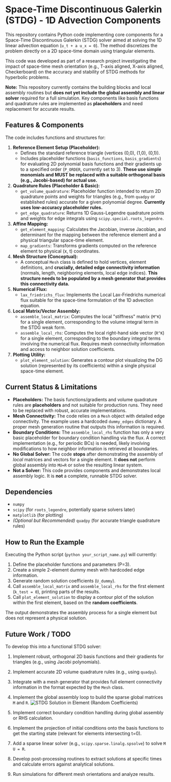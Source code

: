 # Space-Time Discontinuous Galerkin (STDG) - 1D Advection Components

This repository contains Python code implementing core components for a Space-Time Discontinuous Galerkin (STDG) solver aimed at solving the 1D linear advection equation (`u_t + a u_x = 0`). The method discretizes the problem directly on a 2D space-time domain using triangular elements.

This code was developed as part of a research project investigating the impact of space-time mesh orientation (e.g., T-axis aligned, X-axis aligned, Checkerboard) on the accuracy and stability of STDG methods for hyperbolic problems.

**Note:** This repository currently contains the building blocks and local assembly routines but **does not yet include the global assembly and linear solver** required for a full simulation. Key components like basis functions and quadrature rules are implemented as **placeholders** and need replacement for accurate results.

## Features & Components

The code includes functions and structures for:

1.  **Reference Element Setup (Placeholder):**
    *   Defines the standard reference triangle (vertices (0,0), (1,0), (0,1)).
    *   Includes placeholder functions (`basis_functions`, `basis_gradients`) for evaluating 2D polynomial basis functions and their gradients up to a specified order (`P_ORDER`, currently set to 3). **These use simple monomials and MUST be replaced with a suitable orthogonal basis (e.g., Jacobi-based) for actual use.**
2.  **Quadrature Rules (Placeholder & Basic):**
    *   `get_volume_quadrature`: Placeholder function intended to return 2D quadrature points and weights for triangles (e.g., from `quadpy` or established rules) accurate for a given polynomial degree. **Currently uses low-accuracy placeholder rules.**
    *   `get_edge_quadrature`: Returns 1D Gauss-Legendre quadrature points and weights for edge integrals using `scipy.special.roots_legendre`.
3.  **Affine Mapping:**
    *   `get_element_mapping`: Calculates the Jacobian, inverse Jacobian, and determinant for the mapping between the reference element and a physical triangular space-time element.
    *   `map_gradients`: Transforms gradients computed on the reference element to physical (x, t) coordinates.
4.  **Mesh Structure (Conceptual):**
    *   A conceptual `Mesh` class is defined to hold vertices, element definitions, and **crucially, detailed edge connectivity information** (normals, length, neighboring elements, local edge indices). **This structure needs to be populated by a mesh generator that provides this connectivity data.**
5.  **Numerical Flux:**
    *   `lax_friedrichs_flux`: Implements the Local Lax-Friedrichs numerical flux suitable for the space-time formulation of the 1D advection equation.
6.  **Local Matrix/Vector Assembly:**
    *   `assemble_local_matrix`: Computes the local "stiffness" matrix (`M^K`) for a single element, corresponding to the volume integral term in the STDG weak form.
    *   `assemble_local_rhs`: Computes the local right-hand side vector (`R^K`) for a single element, corresponding to the boundary integral terms involving the numerical flux. Requires mesh connectivity information and access to neighbor solution coefficients.
7.  **Plotting Utility:**
    *   `plot_element_solution`: Generates a contour plot visualizing the DG solution (represented by its coefficients) within a single physical space-time element.

## Current Status & Limitations

*   **Placeholders:** The basis functions/gradients and volume quadrature rules are **placeholders** and not suitable for production runs. They need to be replaced with robust, accurate implementations.
*   **Mesh Connectivity:** The code relies on a `Mesh` object with detailed edge connectivity. The example uses a hardcoded `dummy_edges` dictionary. A proper mesh generation routine that outputs this information is required.
*   **Boundary Conditions:** The `assemble_local_rhs` function has only a very basic placeholder for boundary condition handling via the flux. A correct implementation (e.g., for periodic BCs) is needed, likely involving modifications to how neighbor information is retrieved at boundaries.
*   **No Global Solver:** The code **stops** after demonstrating the assembly of *local* matrices and vectors for a single element. It **does not** perform global assembly into `MU=R` or solve the resulting linear system.
*   **Not a Solver:** This code provides components and demonstrates local assembly logic. It is **not** a complete, runnable STDG solver.

## Dependencies

*   `numpy`
*   `scipy` (for `roots_legendre`, potentially sparse solvers later)
*   `matplotlib` (for plotting)
*   *(Optional but Recommended)* `quadpy` (for accurate triangle quadrature rules)

## How to Run the Example

Executing the Python script (`python your_script_name.py`) will currently:
1.  Define the placeholder functions and parameters (P=3).
2.  Create a simple 2-element dummy mesh with hardcoded edge information.
3.  Generate random solution coefficients (`U_dummy`).
4.  Call `assemble_local_matrix` and `assemble_local_rhs` for the first element (`k_test = 0`), printing parts of the results.
5.  Call `plot_element_solution` to display a contour plot of the solution within the first element, based on the **random coefficients**.

The output demonstrates the assembly process for a single element but does not represent a physical solution.

## Future Work / TODO

To develop this into a functional STDG solver:

1.  Implement robust, orthogonal 2D basis functions and their gradients for triangles (e.g., using Jacobi polynomials).
2.  Implement accurate 2D volume quadrature rules (e.g., using `quadpy`).
3.  Integrate with a mesh generator that provides full element connectivity information in the format expected by the `Mesh` class.
4.  Implement the global assembly loop to build the sparse global matrices `M` and `R`.
![STDG Solution in Element (Random Coefficients)](https://github.com/user-attachments/assets/33e80720-f8f2-48ed-8588-2a962eec66d2)

5.  Implement correct boundary condition handling during global assembly or RHS calculation.
6.  Implement the projection of initial conditions onto the basis functions to get the starting state (relevant for elements intersecting t=0).
7.  Add a sparse linear solver (e.g., `scipy.sparse.linalg.spsolve`) to solve `M U = R`.
8.  Develop post-processing routines to extract solutions at specific times and calculate errors against analytical solutions.
9.  Run simulations for different mesh orientations and analyze results.
